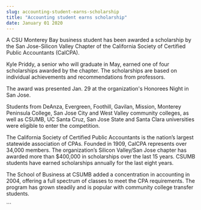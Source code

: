 ```yaml
---
slug: accounting-student-earns-scholarship
title: "Accounting student earns scholarship"
date: January 01 2020
---
```


 
<p>
  A CSU Monterey Bay business student has been awarded a scholarship by the San
  Jose&#45;Silicon Valley Chapter of the California Society of Certified Public
  Accountants &#40;CalCPA&#41;.
</p>
<p>
  Kyle Priddy, a senior who will graduate in May, earned one of four
  scholarships awarded by the chapter. The scholarships are based on individual
  achievements and recommendations from professors.
</p>
<p>
  The award was presented Jan. 29 at the organization's Honorees Night in San
  Jose.
</p>
<p>
  Students from DeAnza, Evergreen, Foothill, Gavilan, Mission, Monterey
  Peninsula College, San Jose City and West Valley community colleges, as well
  as CSUMB, UC Santa Cruz, San Jose State and Santa Clara universities were
  eligible to enter the competition.
</p>
<p>
  The California Society of Certified Public Accountants is the nation’s largest
  statewide association of CPAs. Founded in 1909, CalCPA represents over 34,000
  members. The organization’s Silicon Valley/San Jose chapter has awarded more
  than $400,000 in scholarships over the last 15 years. CSUMB students have
  earned scholarships annually for the last eight years.
</p>
<p>
  The School of Business at CSUMB added a concentration in accounting in 2004,
  offering a full spectrum of classes to meet the CPA requirements. The program
  has grown steadily and is popular with community college transfer students.
</p>
```
